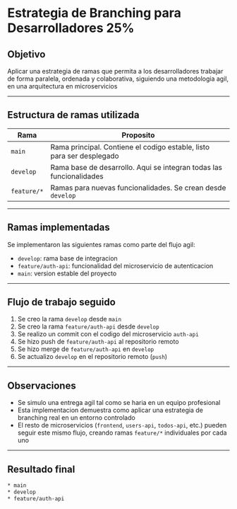 # Estrategia de Branching para Desarrolladores 25%

## Objetivo

Aplicar una estrategia de ramas que permita a los desarrolladores trabajar de forma paralela, ordenada y colaborativa, siguiendo una metodologia agil, en una arquitectura en microservicios

---

## Estructura de ramas utilizada

| Rama            | Proposito                                                                |
|-----------------|-------------------------------------------------------------------------|
| `main`          | Rama principal. Contiene el codigo estable, listo para ser desplegado  |
| `develop`       | Rama base de desarrollo. Aqui se integran todas las funcionalidades     |
| `feature/*`     | Ramas para nuevas funcionalidades. Se crean desde `develop`            |

---

## Ramas implementadas

Se implementaron las siguientes ramas como parte del flujo agil:

- `develop`: rama base de integracion
- `feature/auth-api`: funcionalidad del microservicio de autenticacion
- `main`: version estable del proyecto

---

## Flujo de trabajo seguido

1. Se creo la rama `develop` desde `main`
2. Se creo la rama `feature/auth-api` desde `develop`
3. Se realizo un commit con el codigo del microservicio `auth-api`
4. Se hizo push de `feature/auth-api` al repositorio remoto
5. Se hizo merge de `feature/auth-api` en `develop`
6. Se actualizo `develop` en el repositorio remoto (`push`)

---

## Observaciones

- Se simulo una entrega agil tal como se haria en un equipo profesional
- Esta implementacion demuestra como aplicar una estrategia de branching real en un entorno controlado
- El resto de microservicios (`frontend`, `users-api`, `todos-api`, etc.) pueden seguir este mismo flujo, creando ramas `feature/*` individuales por cada uno

---

## Resultado final

```bash
* main
* develop
* feature/auth-api
